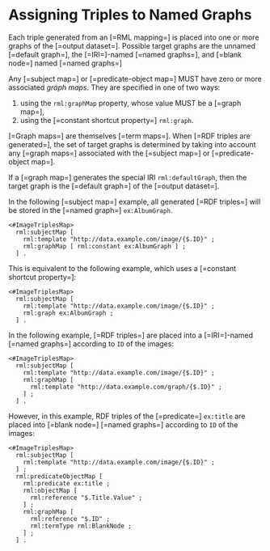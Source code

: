 # Assigning Triples to Named Graphs

Each triple generated from an [=RML mapping=] is placed into one or more graphs of the [=output dataset=]. Possible target graphs are the unnamed [=default graph=], the [=IRI=]-named [=named graphs=], and [=blank node=] named [=named graphs=]

Any [=subject map=] or [=predicate-object map=] MUST have zero or more associated <dfn>graph maps</dfn>. They are specified in one of two ways:

1. using the `rml:graphMap` property, whose value MUST be a [=graph map=],
2. using the [=constant shortcut property=] `rml:graph`.

[=Graph maps=] are themselves [=term maps=]. When [=RDF triples are generated=], the set of target graphs is determined by taking into account any [=graph maps=] associated with the [=subject map=] or [=predicate-object map=].

If a [=graph map=] generates the special IRI `rml:defaultGraph`, then the target graph is the [=default graph=] of the [=output dataset=].

<aside class="example"  id="example-graph-map" title="Usage of graph maps">

In the following [=subject map=] example, all generated [=RDF triples=] will be stored in the [=named graph=] `ex:AlbumGraph`.

<aside class="ex-mapping">

```turtle
<#ImageTriplesMap>
  rml:subjectMap [
    rml:template "http://data.example.com/image/{$.ID}" ;
    rml:graphMap [ rml:constant ex:AlbumGraph ] ;
  ] .
```

</aside>

This is equivalent to the following example, which uses a [=constant shortcut property=]:

<aside class="ex-mapping">

```turtle
<#ImageTriplesMap>
  rml:subjectMap [
    rml:template "http://data.example.com/image/{$.ID}" ;
    rml:graph ex:AlbumGraph ;
  ] .
```

</aside>

In the following example, [=RDF triples=] are placed into a [=IRI=]-named [=named graphs=] according to `ID` of the images:

<aside class="ex-mapping">

```turtle
<#ImageTriplesMap>
  rml:subjectMap [
    rml:template "http://data.example.com/image/{$.ID}" ;
    rml:graphMap [
      rml:template "http://data.example.com/graph/{$.ID}" ;
    ] ;
  ] .
```

</aside>

However, in this example, RDF triples of the [=predicate=] `ex:title` are placed into [=blank node=] [=named graphs=] according to `ID` of the images:

<aside class="ex-mapping">

```turtle
<#ImageTriplesMap>
  rml:subjectMap [
    rml:template "http://data.example.com/image/{$.ID}" ;
  ] ;
  rml:predicateObjectMap [
    rml:predicate ex:title ;
    rml:objectMap [
      rml:reference "$.Title.Value" ;
    ] ;
    rml:graphMap [
      rml:reference "$.ID" ;
      rml:termType rml:BlankNode ;
    ] ;
  ] .
```
</aside>

</aside>

